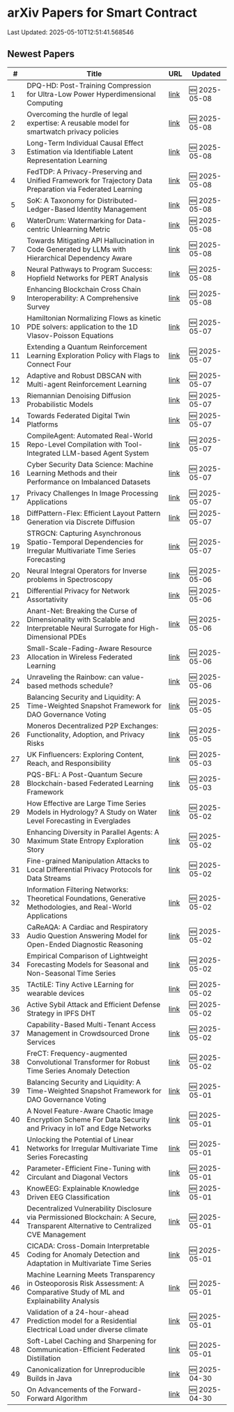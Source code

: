 # arXiv Papers for Smart Contract

Last Updated: 2025-05-10T12:51:41.568546

## Newest Papers

|\#|Title|URL|Updated|
|---|---|---|---|
|1|DPQ-HD: Post-Training Compression for Ultra-Low Power Hyperdimensional Computing|[link](http://arxiv.org/abs/2505.05413v1)|🆕 2025-05-08|
|2|Overcoming the hurdle of legal expertise: A reusable model for smartwatch privacy policies|[link](http://arxiv.org/abs/2505.05214v1)|🆕 2025-05-08|
|3|Long-Term Individual Causal Effect Estimation via Identifiable Latent Representation Learning|[link](http://arxiv.org/abs/2505.05192v1)|🆕 2025-05-08|
|4|FedTDP: A Privacy-Preserving and Unified Framework for Trajectory Data Preparation via Federated Learning|[link](http://arxiv.org/abs/2505.05155v1)|🆕 2025-05-08|
|5|SoK: A Taxonomy for Distributed-Ledger-Based Identity Management|[link](http://arxiv.org/abs/2505.05100v1)|🆕 2025-05-08|
|6|WaterDrum: Watermarking for Data-centric Unlearning Metric|[link](http://arxiv.org/abs/2505.05064v1)|🆕 2025-05-08|
|7|Towards Mitigating API Hallucination in Code Generated by LLMs with Hierarchical Dependency Aware|[link](http://arxiv.org/abs/2505.05057v1)|🆕 2025-05-08|
|8|Neural Pathways to Program Success: Hopfield Networks for PERT Analysis|[link](http://arxiv.org/abs/2505.05047v1)|🆕 2025-05-08|
|9|Enhancing Blockchain Cross Chain Interoperability: A Comprehensive Survey|[link](http://arxiv.org/abs/2505.04934v1)|🆕 2025-05-08|
|10|Hamiltonian Normalizing Flows as kinetic PDE solvers: application to the 1D Vlasov-Poisson Equations|[link](http://arxiv.org/abs/2505.04471v1)|🆕 2025-05-07|
|11|Extending a Quantum Reinforcement Learning Exploration Policy with Flags to Connect Four|[link](http://arxiv.org/abs/2505.04371v1)|🆕 2025-05-07|
|12|Adaptive and Robust DBSCAN with Multi-agent Reinforcement Learning|[link](http://arxiv.org/abs/2505.04339v1)|🆕 2025-05-07|
|13|Riemannian Denoising Diffusion Probabilistic Models|[link](http://arxiv.org/abs/2505.04338v1)|🆕 2025-05-07|
|14|Towards Federated Digital Twin Platforms|[link](http://arxiv.org/abs/2505.04324v1)|🆕 2025-05-07|
|15|CompileAgent: Automated Real-World Repo-Level Compilation with Tool-Integrated LLM-based Agent System|[link](http://arxiv.org/abs/2505.04254v1)|🆕 2025-05-07|
|16|Cyber Security Data Science: Machine Learning Methods and their Performance on Imbalanced Datasets|[link](http://arxiv.org/abs/2505.04204v1)|🆕 2025-05-07|
|17|Privacy Challenges In Image Processing Applications|[link](http://arxiv.org/abs/2505.04181v1)|🆕 2025-05-07|
|18|DiffPattern-Flex: Efficient Layout Pattern Generation via Discrete Diffusion|[link](http://arxiv.org/abs/2505.04173v1)|🆕 2025-05-07|
|19|STRGCN: Capturing Asynchronous Spatio-Temporal Dependencies for Irregular Multivariate Time Series Forecasting|[link](http://arxiv.org/abs/2505.04167v1)|🆕 2025-05-07|
|20|Neural Integral Operators for Inverse problems in Spectroscopy|[link](http://arxiv.org/abs/2505.03677v1)|🆕 2025-05-06|
|21|Differential Privacy for Network Assortativity|[link](http://arxiv.org/abs/2505.03639v1)|🆕 2025-05-06|
|22|Anant-Net: Breaking the Curse of Dimensionality with Scalable and Interpretable Neural Surrogate for High-Dimensional PDEs|[link](http://arxiv.org/abs/2505.03595v1)|🆕 2025-05-06|
|23|Small-Scale-Fading-Aware Resource Allocation in Wireless Federated Learning|[link](http://arxiv.org/abs/2505.03533v1)|🆕 2025-05-06|
|24|Unraveling the Rainbow: can value-based methods schedule?|[link](http://arxiv.org/abs/2505.03323v1)|🆕 2025-05-06|
|25|Balancing Security and Liquidity: A Time-Weighted Snapshot Framework for DAO Governance Voting|[link](http://arxiv.org/abs/2505.00888v2)|🆕 2025-05-05|
|26|Moneros Decentralized P2P Exchanges: Functionality, Adoption, and Privacy Risks|[link](http://arxiv.org/abs/2505.02392v1)|🆕 2025-05-05|
|27|UK Finfluencers: Exploring Content, Reach, and Responsibility|[link](http://arxiv.org/abs/2505.01941v1)|🆕 2025-05-03|
|28|PQS-BFL: A Post-Quantum Secure Blockchain-based Federated Learning Framework|[link](http://arxiv.org/abs/2505.01866v1)|🆕 2025-05-03|
|29|How Effective are Large Time Series Models in Hydrology? A Study on Water Level Forecasting in Everglades|[link](http://arxiv.org/abs/2505.01415v1)|🆕 2025-05-02|
|30|Enhancing Diversity in Parallel Agents: A Maximum State Entropy Exploration Story|[link](http://arxiv.org/abs/2505.01336v1)|🆕 2025-05-02|
|31|Fine-grained Manipulation Attacks to Local Differential Privacy Protocols for Data Streams|[link](http://arxiv.org/abs/2505.01292v1)|🆕 2025-05-02|
|32|Information Filtering Networks: Theoretical Foundations, Generative Methodologies, and Real-World Applications|[link](http://arxiv.org/abs/2505.03812v1)|🆕 2025-05-02|
|33|CaReAQA: A Cardiac and Respiratory Audio Question Answering Model for Open-Ended Diagnostic Reasoning|[link](http://arxiv.org/abs/2505.01199v1)|🆕 2025-05-02|
|34|Empirical Comparison of Lightweight Forecasting Models for Seasonal and Non-Seasonal Time Series|[link](http://arxiv.org/abs/2505.01163v1)|🆕 2025-05-02|
|35|TActiLE: Tiny Active LEarning for wearable devices|[link](http://arxiv.org/abs/2505.01160v1)|🆕 2025-05-02|
|36|Active Sybil Attack and Efficient Defense Strategy in IPFS DHT|[link](http://arxiv.org/abs/2505.01139v1)|🆕 2025-05-02|
|37|Capability-Based Multi-Tenant Access Management in Crowdsourced Drone Services|[link](http://arxiv.org/abs/2505.01048v1)|🆕 2025-05-02|
|38|FreCT: Frequency-augmented Convolutional Transformer for Robust Time Series Anomaly Detection|[link](http://arxiv.org/abs/2505.00941v1)|🆕 2025-05-02|
|39|Balancing Security and Liquidity: A Time-Weighted Snapshot Framework for DAO Governance Voting|[link](http://arxiv.org/abs/2505.00888v1)|🆕 2025-05-01|
|40|A Novel Feature-Aware Chaotic Image Encryption Scheme For Data Security and Privacy in IoT and Edge Networks|[link](http://arxiv.org/abs/2505.00593v1)|🆕 2025-05-01|
|41|Unlocking the Potential of Linear Networks for Irregular Multivariate Time Series Forecasting|[link](http://arxiv.org/abs/2505.00590v1)|🆕 2025-05-01|
|42|Parameter-Efficient Fine-Tuning with Circulant and Diagonal Vectors|[link](http://arxiv.org/abs/2505.00580v1)|🆕 2025-05-01|
|43|KnowEEG: Explainable Knowledge Driven EEG Classification|[link](http://arxiv.org/abs/2505.00541v1)|🆕 2025-05-01|
|44|Decentralized Vulnerability Disclosure via Permissioned Blockchain: A Secure, Transparent Alternative to Centralized CVE Management|[link](http://arxiv.org/abs/2505.00480v1)|🆕 2025-05-01|
|45|CICADA: Cross-Domain Interpretable Coding for Anomaly Detection and Adaptation in Multivariate Time Series|[link](http://arxiv.org/abs/2505.00415v1)|🆕 2025-05-01|
|46|Machine Learning Meets Transparency in Osteoporosis Risk Assessment: A Comparative Study of ML and Explainability Analysis|[link](http://arxiv.org/abs/2505.00410v1)|🆕 2025-05-01|
|47|Validation of a 24-hour-ahead Prediction model for a Residential Electrical Load under diverse climate|[link](http://arxiv.org/abs/2505.00348v1)|🆕 2025-05-01|
|48|Soft-Label Caching and Sharpening for Communication-Efficient Federated Distillation|[link](http://arxiv.org/abs/2504.19602v2)|🆕 2025-05-01|
|49|Canonicalization for Unreproducible Builds in Java|[link](http://arxiv.org/abs/2504.21679v1)|🆕 2025-04-30|
|50|On Advancements of the Forward-Forward Algorithm|[link](http://arxiv.org/abs/2504.21662v1)|🆕 2025-04-30|
